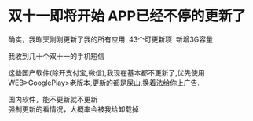# 双十一即将开始 APP已经不停的更新了


确实，我昨天刚刚更新了我的所有应用&nbsp;&nbsp;43个可更新项&nbsp;&nbsp;新增3G容量

我收到几十个双十一的手机短信

这些国产软件(除开支付宝,微信),我现在基本都不更新了,优先使用WEB&gt;GooglePlay&gt;老版本,更新的都是屎山,换着法给你上广告.<img src="static/image/smiley/default/tongue.gif" smilieid="7" border="0" alt="" />

国内软件，能不更新就不更新<br />
强制更新的看情况，大概率会被我给卸载掉<img id="aimg_QQ4Cs" onclick="zoom(this, this.src, 0, 0, 0)" class="zoom" src="https://cdn.jsdelivr.net/gh/hishis/forum-master/public/images/patch.gif" onmouseover="img_onmouseoverfunc(this)" onload="thumbImg(this)" border="0" alt="" />
